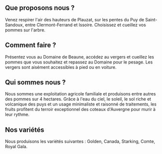 ## Que proposons nous ?

Venez respirer l'air des hauteurs de Plauzat, sur les pentes du Puy de Saint-Sandoux, entre Clermont-Ferrand et Issoire. Choisissez et cueillez vos pommes sur l'arbre.

## Comment faire ?

Présentez vous au Domaine de Beaune, accédez au vergers et cueillez les pommes que vous souhaitez et repassez au Domaine pour le pesage. Les vergers sont aisément accessibles à pied ou en voiture.

## Qui sommes nous ?

Nous sommes une exploitation agricole familiale et produisons entre autres des pommes sur 4 hectares. Grâce à l'eau du ciel, le soleil, le sol riche et volcanique des puys et un usage minimaliste et raisonné de traitements, les fruits profitent du terroir exceptionnel des coteaux d'Auvergne pour murir à leur rythme.

## Nos variétés

Nous produisons les variétés suivantes : Golden, Canada, Starking, Comte, Royal Gala.
